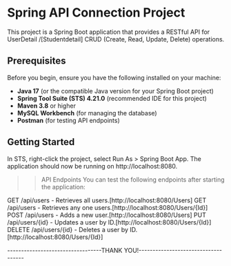# Spring API Connection Project

This project is a Spring Boot application that provides a RESTful API for UserDetail /[Studentdetail] CRUD (Create, Read, Update, Delete) operations.

## Prerequisites

Before you begin, ensure you have the following installed on your machine:

- **Java 17** (or the compatible Java version for your Spring Boot project)
- **Spring Tool Suite (STS) 4.21.0** (recommended IDE for this project)
- **Maven 3.8** or higher
- **MySQL Workbench** (for managing the database)
- **Postman** (for testing API endpoints)

## Getting Started
 
 In STS, right-click the project, select Run As > Spring Boot App.
The application should now be running on http://localhost:8080.

>> API Endpoints
You can test the following endpoints after starting the application:

GET /api/users - Retrieves all users.[http://localhost:8080/Users]
GET /api/users - Retrieves any one users.[http://localhost:8080/Users/{Id}]
POST /api/users - Adds a new user.[http://localhost:8080/Users]
PUT /api/users/{id} - Updates a user by ID.[http://localhost:8080/Users/{Id}]
DELETE /api/users/{id} - Deletes a user by ID.[http://localhost:8080/Users/{Id}]

----------------------------------THANK YOU!------------------------------------
